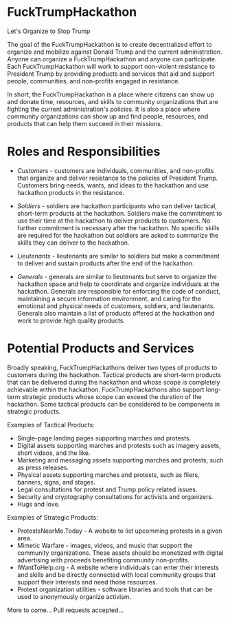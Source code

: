 # FuckTrumpHackathon
Let's Organize to Stop Trump

The goal of the FuckTrumpHackathon is to create decentralized effort to organize and mobilize against Donald Trump and the current administration. Anyone can organize a FuckTrumpHackathon and anyone can participate. Each FuckTrumpHackathon will work to support non-violent resistance to President Trump by providing products and services that aid and support people,
communities, and non-profits engaged in resistance.

In short, the FuckTrumpHackathon is a place where citizens can show up and donate time, resources, and skills to community organizations that are fighting the current administration's policies. It is also a place where community organizations can show up and find people, resources, and products that can help them succeed in their missions. 

# Roles and Responsibilities
- *Customers* - customers are individuals, communities, and non-profits that organize and deliver resistance to the policies of President Trump. Customers bring needs, wants, and ideas to the hackathon and use hackathon products in the resistance.

- *Soldiers* - soldiers are hackathon participants who can deliver tactical, short-term products at the hackathon. Soldiers make the commitment to use their time at the hackathon to deliver products to customers. No further commitment is necessary after the hackathon. No specific skills are required for the hackathon but soldiers are asked to summarize the skills they can deliver to the hackathon. 

- *Lieutenants* - lieutenants are similar to soldiers but make a commitment to deliver and sustain products after the end of the hackathon.

- *Generals* - generals are similar to lieutenants but serve to organize the hackathon space and help to coordinate and organize individuals at the hackathon. Generals are responsible for enforcing the code of conduct, maintaining a secure information environment, and caring for the emotional and physical needs of customers, soldiers, and lieutenants. Generals also maintain a list of products offered at the hackathon and work to provide high quality products.

# Potential Products and Services
Broadly speaking, FuckTrumpHackathons deliver two types of products to customers during the hackathon. Tactical products are short-term products that can be delivered during the hackathon and whose scope is completely achievable within the hackathon. FuckTrumpHackathons also support long-term strategic products whose scope can exceed the duration of the hackathon. Some tactical products can be considered to be components in strategic products.

Examples of Tactical Products:
* Single-page landing pages supporting marches and protests.
* Digital assets supporting marches and protests such as imagery assets, short videos, and the like.
* Marketing and messaging assets supporting marches and protests, such as press releases.
* Physical assets supporting marches and protests, such as fliers, banners, signs, and stages.
* Legal consultations for protest and Trump policy related issues. 
* Security and cryptography consultations for activists and organizers.
* Hugs and love.

Examples of Strategic Products:
* ProtestsNearMe.Today - A website to list upcomming protests in a given area.
* Mimetic Warfare - images, videos, and music that support the community organizations. These assets should be monetized with digital advertising with proceeds benefiting community non-profits.
* IWantToHelp.org - A website where individuals can enter their interests and skills and be directly connected with local community groups that support their interests and need those resources. 
* Protest organization utilities - software libraries and tools that can be used to anonymously organize activism. 


More to come...
Pull requests accepted...

